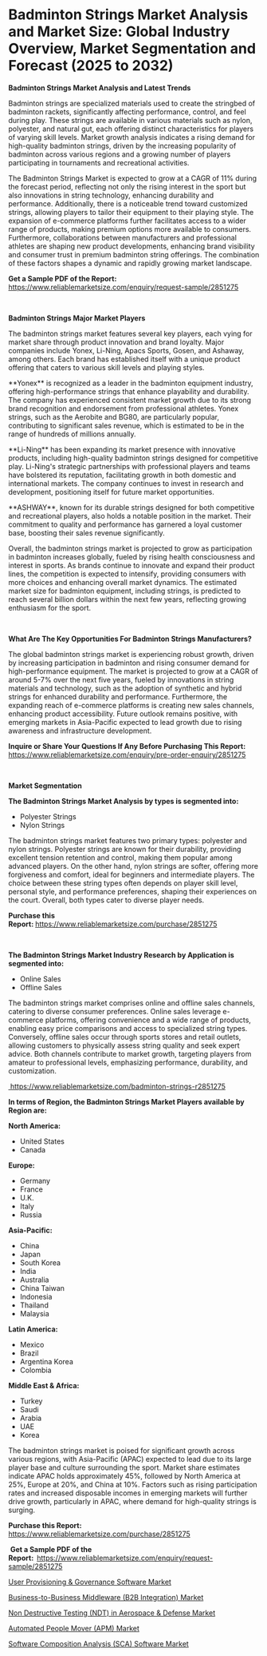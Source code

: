 <p><h1>Badminton Strings Market Analysis and Market Size: Global Industry Overview, Market Segmentation and Forecast (2025 to 2032)</h1></p><p><strong>Badminton Strings Market Analysis and Latest Trends</strong></p>
<p><p>Badminton strings are specialized materials used to create the stringbed of badminton rackets, significantly affecting performance, control, and feel during play. These strings are available in various materials such as nylon, polyester, and natural gut, each offering distinct characteristics for players of varying skill levels. Market growth analysis indicates a rising demand for high-quality badminton strings, driven by the increasing popularity of badminton across various regions and a growing number of players participating in tournaments and recreational activities. </p><p>The Badminton Strings Market is expected to grow at a CAGR of 11% during the forecast period, reflecting not only the rising interest in the sport but also innovations in string technology, enhancing durability and performance. Additionally, there is a noticeable trend toward customized strings, allowing players to tailor their equipment to their playing style. The expansion of e-commerce platforms further facilitates access to a wider range of products, making premium options more available to consumers. Furthermore, collaborations between manufacturers and professional athletes are shaping new product developments, enhancing brand visibility and consumer trust in premium badminton string offerings. The combination of these factors shapes a dynamic and rapidly growing market landscape.</p></p>
<p><strong>Get a Sample PDF of the Report:&nbsp;</strong> <a href="https://www.reliablemarketsize.com/enquiry/request-sample/2851275?utm_campaign=1879&utm_medium=2&utm_source=Github&utm_content=ia&utm_term=11032025&utm_id=badminton-strings">https://www.reliablemarketsize.com/enquiry/request-sample/2851275</a></p>
<p>&nbsp;</p>
<p><strong>Badminton Strings Major Market Players</strong></p>
<p><p>The badminton strings market features several key players, each vying for market share through product innovation and brand loyalty. Major companies include Yonex, Li-Ning, Apacs Sports, Gosen, and Ashaway, among others. Each brand has established itself with a unique product offering that caters to various skill levels and playing styles.</p><p>**Yonex** is recognized as a leader in the badminton equipment industry, offering high-performance strings that enhance playability and durability. The company has experienced consistent market growth due to its strong brand recognition and endorsement from professional athletes. Yonex strings, such as the Aerobite and BG80, are particularly popular, contributing to significant sales revenue, which is estimated to be in the range of hundreds of millions annually.</p><p>**Li-Ning** has been expanding its market presence with innovative products, including high-quality badminton strings designed for competitive play. Li-Ning's strategic partnerships with professional players and teams have bolstered its reputation, facilitating growth in both domestic and international markets. The company continues to invest in research and development, positioning itself for future market opportunities.</p><p>**ASHWAY**, known for its durable strings designed for both competitive and recreational players, also holds a notable position in the market. Their commitment to quality and performance has garnered a loyal customer base, boosting their sales revenue significantly.</p><p>Overall, the badminton strings market is projected to grow as participation in badminton increases globally, fueled by rising health consciousness and interest in sports. As brands continue to innovate and expand their product lines, the competition is expected to intensify, providing consumers with more choices and enhancing overall market dynamics. The estimated market size for badminton equipment, including strings, is predicted to reach several billion dollars within the next few years, reflecting growing enthusiasm for the sport.</p></p>
<p>&nbsp;</p>
<p><strong>What Are The Key Opportunities For Badminton Strings Manufacturers?</strong></p>
<p><p>The global badminton strings market is experiencing robust growth, driven by increasing participation in badminton and rising consumer demand for high-performance equipment. The market is projected to grow at a CAGR of around 5-7% over the next five years, fueled by innovations in string materials and technology, such as the adoption of synthetic and hybrid strings for enhanced durability and performance. Furthermore, the expanding reach of e-commerce platforms is creating new sales channels, enhancing product accessibility. Future outlook remains positive, with emerging markets in Asia-Pacific expected to lead growth due to rising awareness and infrastructure development.</p></p>
<p><strong>Inquire or Share Your Questions If Any Before Purchasing This Report:</strong> <a href="https://www.reliablemarketsize.com/enquiry/pre-order-enquiry/2851275?utm_campaign=1879&utm_medium=2&utm_source=Github&utm_content=ia&utm_term=11032025&utm_id=badminton-strings">https://www.reliablemarketsize.com/enquiry/pre-order-enquiry/2851275</a></p>
<p>&nbsp;</p>
<p><strong>Market Segmentation</strong></p>
<p><strong>The Badminton Strings Market Analysis by types is segmented into:</strong></p>
<p><ul><li>Polyester Strings</li><li>Nylon Strings</li></ul></p>
<p><p>The badminton strings market features two primary types: polyester and nylon strings. Polyester strings are known for their durability, providing excellent tension retention and control, making them popular among advanced players. On the other hand, nylon strings are softer, offering more forgiveness and comfort, ideal for beginners and intermediate players. The choice between these string types often depends on player skill level, personal style, and performance preferences, shaping their experiences on the court. Overall, both types cater to diverse player needs.</p></p>
<p><strong>Purchase this Report:&nbsp;</strong><a href="https://www.reliablemarketsize.com/purchase/2851275?utm_campaign=1879&utm_medium=2&utm_source=Github&utm_content=ia&utm_term=11032025&utm_id=badminton-strings">https://www.reliablemarketsize.com/purchase/2851275</a></p>
<p>&nbsp;</p>
<p><strong>The Badminton Strings Market Industry Research by Application is segmented into:</strong></p>
<p><ul><li>Online Sales</li><li>Offline Sales</li></ul></p>
<p><p>The badminton strings market comprises online and offline sales channels, catering to diverse consumer preferences. Online sales leverage e-commerce platforms, offering convenience and a wide range of products, enabling easy price comparisons and access to specialized string types. Conversely, offline sales occur through sports stores and retail outlets, allowing customers to physically assess string quality and seek expert advice. Both channels contribute to market growth, targeting players from amateur to professional levels, emphasizing performance, durability, and customization.</p></p>
<p><a href="https://www.reliablemarketsize.com/badminton-strings-r2851275?utm_campaign=1879&utm_medium=2&utm_source=Github&utm_content=ia&utm_term=11032025&utm_id=badminton-strings">&nbsp;https://www.reliablemarketsize.com/badminton-strings-r2851275</a></p>
<p><strong>In terms of Region, the Badminton Strings Market Players available by Region are:</strong></p>
<p>
    <p> <strong> North America: </strong>
        <ul>
            <li>United States</li>
            <li>Canada</li>
        </ul>
        </p> 
    <p> <strong> Europe: </strong>
        <ul>
            <li>Germany</li>
            <li>France</li>
            <li>U.K.</li>
            <li>Italy</li>
            <li>Russia</li>
        </ul>
        </p> 
    <p> <strong> Asia-Pacific: </strong>
        <ul>
            <li>China</li>
            <li>Japan</li>
            <li>South Korea</li>
            <li>India</li>
            <li>Australia</li>
            <li>China Taiwan</li>
            <li>Indonesia</li>
            <li>Thailand</li>
            <li>Malaysia</li>
        </ul>
        </p> 
    <p> <strong> Latin America: </strong>
        <ul>
            <li>Mexico</li>
            <li>Brazil</li>
            <li>Argentina Korea</li>
            <li>Colombia</li>
        </ul>
        </p> 
    <p> <strong> Middle East & Africa: </strong>
        <ul>
            <li>Turkey</li>
            <li>Saudi</li>
            <li>Arabia</li>
            <li>UAE</li>
            <li>Korea</li>
        </ul>
    </p>
    </p>
<p><p>The badminton strings market is poised for significant growth across various regions, with Asia-Pacific (APAC) expected to lead due to its large player base and culture surrounding the sport. Market share estimates indicate APAC holds approximately 45%, followed by North America at 25%, Europe at 20%, and China at 10%. Factors such as rising participation rates and increased disposable incomes in emerging markets will further drive growth, particularly in APAC, where demand for high-quality strings is surging.</p></p>
<p><strong>Purchase this Report: </strong><a href="https://www.reliablemarketsize.com/purchase/2851275?utm_campaign=1879&utm_medium=2&utm_source=Github&utm_content=ia&utm_term=11032025&utm_id=badminton-strings">https://www.reliablemarketsize.com/purchase/2851275</a></p>
<p>&nbsp;<strong>Get a Sample PDF of the Report:&nbsp;&nbsp;</strong><a href="https://www.reliablemarketsize.com/enquiry/request-sample/2851275?utm_campaign=1879&utm_medium=2&utm_source=Github&utm_content=ia&utm_term=11032025&utm_id=badminton-strings">https://www.reliablemarketsize.com/enquiry/request-sample/2851275</a></p>
<p><strong></strong></p>
<p><p><a href="https://github.com/rokiahgrendy/Market-Research-Report-List-1/blob/main/user-provisioning-governance-software-market.md?utm_campaign=1879&utm_medium=2&utm_source=Github&utm_content=ia&utm_term=11032025&utm_id=badminton-strings">User Provisioning & Governance Software Market</a></p><p><a href="https://github.com/kaniselway4c/Market-Research-Report-List-1/blob/main/business-to-business-middleware-b2b-integration-market.md?utm_campaign=1879&utm_medium=2&utm_source=Github&utm_content=ia&utm_term=11032025&utm_id=badminton-strings">Business-to-Business Middleware (B2B Integration) Market</a></p><p><a href="https://github.com/rubiogruis0p/Market-Research-Report-List-1/blob/main/non-destructive-testing-ndt-in-aerospace-defense-market.md?utm_campaign=1879&utm_medium=2&utm_source=Github&utm_content=ia&utm_term=11032025&utm_id=badminton-strings">Non Destructive Testing (NDT) in Aerospace & Defense Market</a></p><p><a href="https://github.com/nagateyisu29/Market-Research-Report-List-1/blob/main/automated-people-mover-apm-market.md?utm_campaign=1879&utm_medium=2&utm_source=Github&utm_content=ia&utm_term=11032025&utm_id=badminton-strings">Automated People Mover (APM) Market</a></p><p><a href="https://github.com/steegwajma22/Market-Research-Report-List-1/blob/main/software-composition-analysis-sca-software-market.md?utm_campaign=1879&utm_medium=2&utm_source=Github&utm_content=ia&utm_term=11032025&utm_id=badminton-strings">Software Composition Analysis (SCA) Software Market</a></p></p>